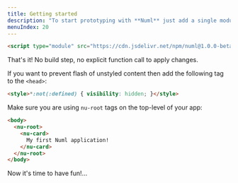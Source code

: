 ```yaml
---
title: Getting started
description: "To start prototyping with **Numl** just add a single module to the page:"
menuIndex: 20
---
```


```html
<script type="module" src="https://cdn.jsdelivr.net/npm/numl@1.0.0-beta.6/dist/index.js"></script>
```

That's it! No build step, no explicit function call to apply changes.

If you want to prevent flash of unstyled content then add the following tag to the `<head>`:

```html
<style>*:not(:defined) { visibility: hidden; }</style>
```

Make sure you are using `nu-root` tags on the top-level of your app:

```html
<body>
  <nu-root>
    <nu-card>
      My first Numl application!
    </nu-card>
  </nu-root>
</body>
```

Now it's time to have fun!...
